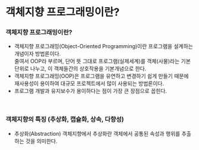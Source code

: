 # 객체지향 프로그래밍이란?

### 객체지향 프로그래밍이란?

- 객체지향 프로그래밍(Object-Oriented Programming)이란 프로그램을 설계하는 개념이자 방법론이다.<br>
줄여서 OOP라 부르며, 단어 뜻 그대로 프로그램(실제세계)를 객체(사물)라는 기본 단위로 나누고, 이 객체들간의 상호작용을 기본개념으로 한다.
- 객체지향 프로그래밍(OOP)은 프로그램을 유연하고 변경하기 쉽게 만들기 때문에 재사용성이 용이하여 대규모 프로젝트에서 많이 사용되는 방법론이다.
- 프로그램 개발과 유지보수가 용이하다는 점이 가장 큰 장점으로 꼽힌다.

<br>

### 객체지향의 특징 (추상화, 캡슐화, 상속, 다향성)

- 추상화(Abstraction)
객체지향에서 추상화란 객체에서 공통된 속성과 행위를 추출하는 것을 의미한다.

